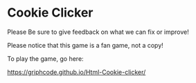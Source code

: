 # Cookie Clicker
Please Be sure to give feedback on what we can fix or improve!

Please notice that this game is a fan game, not a copy!

To play the game, go here:

https://griphcode.github.io/Html-Cookie-clicker/
